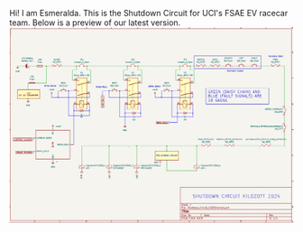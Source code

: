 Hi! I am Esmeralda. 
This is the Shutdown Circuit for UCI's FSAE EV racecar team. 
Below is a preview of our latest version. 
![alt text](image-1.png)
